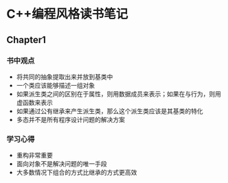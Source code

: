 # C++编程风格读书笔记
## Chapter1
### 书中观点
+ 将共同的抽象提取出来并放到基类中
+ 一个类应该能够描述一组对象
+ 如果派生类之间的区别在于属性，则用数据成员来表示；如果在与行为，则用虚函数来表示
+ 如果通过公有继承来产生派生类，那么这个派生类应该是其基类的特化 
+ 多态并不是所有程序设计问题的解决方案
### 学习心得
+ 重构非常重要
+ 面向对象不是解决问题的唯一手段
+ 大多数情况下组合的方式比继承的方式更高效
